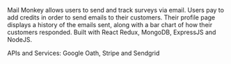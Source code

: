 Mail Monkey allows users to send and track surveys via email. Users pay to add credits in order to send emails to their customers. Their profile page displays a history of the emails sent, along with a bar chart of how their customers responded. Built with React Redux, MongoDB, ExpressJS and NodeJS.

APIs and Services: Google Oath, Stripe and Sendgrid
